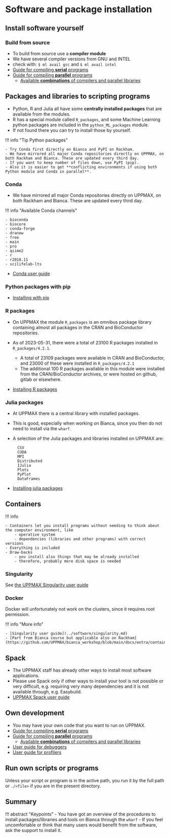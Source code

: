 # Software and package installation

## Install software yourself

### Build from source

- To build from source use a **compiler module**
- We have several compiler versions from GNU and INTEL
- check with: ``$ ml avail gcc`` and ``$ ml avail intel``
- [Guide for compiling **serial** programs](compiling_serial.md)
- [Guide for compiling **parallel** programs](compiling_parallel.md)
  - [Available **combinations** of compilers and parallel libraries](compiling_parallel.md#overview-of-available-compilers-from-gcc-and-intel-and-compatible-mpi-libraries)


## Packages and libraries to scripting programs

- Python, R and Julia all have some **centrally installed packages** that are available from the modules.
- R has a special module called ``R_packages``, and some Machine Learning python packages are included in the ``python_ML_packages`` module.
- If not found there you can try to install those by yourself.


!!! info "Tip Python packages"

    - Try Conda first directly on Bianca and PyPI on Rackham.
    - We have mirrored all major Conda repositories directly on UPPMAX, on both Rackham and Bianca. These are updated every third day.
    - If you want to keep number of files down, use PyPI (pip).
    - Also it is easier to get **conflicting environments if using both Python module and Conda in parallel**.

### Conda

- We have mirrored all major Conda repositories directly on UPPMAX, on both Rackham and Bianca. These are updated every third day.

!!! info "Available Conda channels"

    - bioconda
    - biocore
    - conda-forge
    - dranew
    - free
    - main
    - pro
    - qiime2
    - r
    - r2018.11
    - scilifelab-lts

- [Conda user guide](conda.md)

### Python packages with pip

- [Installing with pip](../software/python_install_packages.md)

### R packages

- On UPPMAX the module ``R_packages`` is an omnibus package library containing almost all packages in the CRAN and BioConductor repositories.
- As of 2023-05-31, there were a total of 23100 R packages installed in ``R_packages/4.2.1``.
  - A total of 23109 packages were available in CRAN and BioConductor, and 23000 of these were installed in ``R_packages/4.2.1``
  - The additional 100 R packages available in this module were installed from the CRAN/BioConductor archives, or were hosted on github, gitlab or elsewhere.

- [Installing R packages](../software/r.md)

### Julia packages

- At UPPMAX there is a central library with installed packages.
- This is good, especially when working on Bianca, since you then do not need to install via the ``wharf``.
- A selection of the Julia packages and libraries installed on UPPMAX are:

        CSV
        CUDA
        MPI
        Distributed
        IJulia
        Plots
        PyPlot
        DataFrames

- [Installing julia packages](http://docs.uppmax.uu.se/software/julia/#how-to-install-personal-packages)

## Containers

!!! info

    - Containers let you install programs without needing to think about the computer environment, like
        - operative system
        - dependencies (libraries and other programs) with correct versions
    - Everything is included
    - Draw-backs
        - you install also things that may be already installed
        - therefore, probably more disk space is needed

### Singularity

See [the UPPMAX Singularity user guide](../cluster_guides/singularity.md)

### Docker

Docker will unfortunately not work on the clusters, since it requires root permission.

!!! info "More info"

    - [Singularity user guide](../software/singularity.md)
    - [Part from Bianca course but applicable also on Rackham](https://github.com/UPPMAX/bianca_workshop/blob/main/docs/extra/containers.md)

## Spack

- The UPPMAX staff has already other ways to install most software applications.
- Please use Spack only if other ways to install your tool is not possible or very difficult, e.g. requiring very many dependencies and it is not available through, e.g. Easybuild.
- [UPPMAX Spack user guide](../software/spack.md)

## Own development

- You may have your own code that you want to run on UPPMAX.
- [Guide for compiling **serial** programs](compiling_serial.md)
- [Guide for compiling **parallel** programs](compiling_parallel.md)
  - [Available **combinations** of compilers and parallel libraries](compiling_parallel.md#overview-of-available-compilers-from-gcc-and-intel-and-compatible-mpi-libraries)
- [User guide for debuggers](../cluster_guides/debuggers.md)
- [User guide for profilers](../cluster_guides/profilers.md)

## Run own scripts or programs

Unless your script or program is in the active path, you run it by the full path or `./<file>` if you are in the present directory.

## Summary

!!! abstract "Keypoints"
    - You have got an overview of the procedures to install packages/libraries and tools on Bianca through the ``wharf``
    - If you feel uncomfortable or think that many users would benefit from the software, ask the support to install it.
